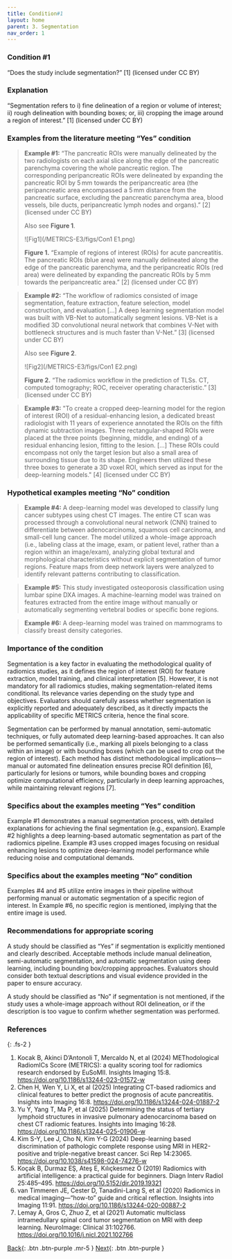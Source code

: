 ```yaml
---
title: Condition#1
layout: home
parent: 3. Segmentation
nav_order: 1
---
```


### Condition #1
“Does the study include segmentation?” [1]  (licensed under CC BY)

### Explanation
“Segmentation refers to i) fine delineation of a region or volume of interest; ii) rough delineation with bounding boxes; or, iii) cropping the image around a region of interest.” [1]  (licensed under CC BY)

### Examples from the literature meeting “Yes” condition 
> **Example #1:** “The pancreatic ROIs were manually delineated by the two radiologists on each axial slice along the edge of the pancreatic parenchyma covering the whole pancreatic region. The corresponding peripancreatic ROIs were delineated by expanding the pancreatic ROI by 5 mm towards the peripancreatic area (the peripancreatic area encompassed a 5 mm distance from the pancreatic surface, excluding the pancreatic parenchyma area, blood vessels, bile ducts, peripancreatic lymph nodes and organs).” [2] (licensed under CC BY)
>
> Also see **Figure 1**.
>
>![Fig1](/METRICS-E3/figs/Con1 E1.png) 
>
> **Figure 1.** “Example of regions of interest (ROIs) for acute pancreatitis. The pancreatic ROIs (blue area) were manually delineated along the edge of the pancreatic parenchyma, and the peripancreatic ROIs (red area) were delineated by expanding the pancreatic ROIs by 5 mm towards the peripancreatic area.” [2] (licensed under CC BY)

> **Example #2:** “The workflow of radiomics consisted of image segmentation, feature extraction, feature selection, model construction, and evaluation […] A deep learning segmentation model was built with VB-Net to automatically segment lesions. VB-Net is a modified 3D convolutional neural network that combines V-Net with bottleneck structures and is much faster than V-Net.” [3] (licensed under CC BY)
>
> Also see **Figure 2**.
>
>![Fig2](/METRICS-E3/figs/Con1 E2.png) 
>
> **Figure 2.** “The radiomics workflow in the prediction of TLSs. CT, computed tomography; ROC, receiver operating characteristic.” [3] (licensed under CC BY)

> **Example #3:** "To create a cropped deep-learning model for the region of interest (ROI) of a residual-enhancing lesion, a dedicated breast radiologist with 11 years of experience annotated the ROIs on the fifth dynamic subtraction images. Three rectangular-shaped ROIs were placed at the three points (beginning, middle, and ending) of a residual enhancing lesion, fitting to the lesion. […] These ROIs could encompass not only the target lesion but also a small area of surrounding tissue due to its shape. Engineers then utilized these three boxes to generate a 3D voxel ROI, which served as input for the deep-learning models." [4] (licensed under CC BY)

### Hypothetical examples meeting “No” condition
> **Example #4:** A deep-learning model was developed to classify lung cancer subtypes using chest CT images. The entire CT scan was processed through a convolutional neural network (CNN) trained to differentiate between adenocarcinoma, squamous cell carcinoma, and small-cell lung cancer. The model utilized a whole-image approach (i.e., labeling class at the image, exam, or patient level, rather than a region within an image/exam), analyzing global textural and morphological characteristics without explicit segmentation of tumor regions. Feature maps from deep network layers were analyzed to identify relevant patterns contributing to classification.

> **Example #5:** This study investigated osteoporosis classification using lumbar spine DXA images. A machine-learning model was trained on features extracted from the entire image without manually or automatically segmenting vertebral bodies or specific bone regions.

> **Example #6:** A deep-learning model was trained on mammograms to classify breast density categories.

### Importance of the condition
Segmentation is a key factor in evaluating the methodological quality of radiomics studies, as it defines the region of interest (ROI) for feature extraction, model training, and clinical interpretation [5]. However, it is not mandatory for all radiomics studies, making segmentation-related items conditional. Its relevance varies depending on the study type and objectives. Evaluators should carefully assess whether segmentation is explicitly reported and adequately described, as it directly impacts the applicability of specific METRICS criteria, hence the final score.

Segmentation can be performed by manual annotation, semi-automatic techniques,  or fully automated deep learning-based approaches. It can also be performed semantically (i.e., marking all pixels belonging to a class within an image) or with bounding boxes (which can be used to crop out the region of interest). Each method has distinct methodological implications—manual or automated fine delineation ensures precise ROI definition [6], particularly for lesions or tumors, while bounding boxes and cropping optimize computational efficiency, particularly in deep learning approaches, while maintaining relevant regions [7].

### Specifics about the examples meeting “Yes” condition	
Example #1 demonstrates a manual segmentation process, with detailed explanations for achieving the final segmentation (e.g., expansion). Example #2 highlights a deep learning-based automatic segmentation as part of the radiomics pipeline. Example #3 uses cropped images focusing on residual enhancing lesions to optimize deep-learning model performance while reducing noise and computational demands.

### Specifics about the examples meeting “No” condition
Examples #4 and #5 utilize entire images in their pipeline without performing manual or automatic segmentation of a specific region of interest. In Example #6, no specific region is mentioned, implying that the entire image is used.

### Recommendations for appropriate scoring
A study should be classified as “Yes” if segmentation is explicitly mentioned and clearly described. Acceptable methods include manual delineation, semi-automatic segmentation, and automatic segmentation using deep learning, including bounding box/cropping approaches. Evaluators should consider both textual descriptions and visual evidence provided in the paper to ensure accuracy.

A study should be classified as “No” if segmentation is not mentioned, if the study uses a whole-image approach without ROI delineation, or if the description is too vague to confirm whether segmentation was performed.

### References

{: .fs-2 }

1. 	Kocak B, Akinci D’Antonoli T, Mercaldo N, et al (2024) METhodological RadiomICs Score (METRICS): a quality scoring tool for radiomics research endorsed by EuSoMII. Insights Imaging 15:8. https://doi.org/10.1186/s13244-023-01572-w
2. 	Chen H, Wen Y, Li X, et al (2025) Integrating CT-based radiomics and clinical features to better predict the prognosis of acute pancreatitis. Insights into Imaging 16:8. https://doi.org/10.1186/s13244-024-01887-2
3. 	Yu Y, Yang T, Ma P, et al (2025) Determining the status of tertiary lymphoid structures in invasive pulmonary adenocarcinoma based on chest CT radiomic features. Insights into Imaging 16:28. https://doi.org/10.1186/s13244-025-01906-w
4. 	Kim S-Y, Lee J, Cho N, Kim Y-G (2024) Deep-learning based discrimination of pathologic complete response using MRI in HER2-positive and triple-negative breast cancer. Sci Rep 14:23065. https://doi.org/10.1038/s41598-024-74276-w
5. 	Koçak B, Durmaz EŞ, Ateş E, Kılıçkesmez Ö (2019) Radiomics with artificial intelligence: a practical guide for beginners. Diagn Interv Radiol 25:485–495. https://doi.org/10.5152/dir.2019.19321
6. 	van Timmeren JE, Cester D, Tanadini-Lang S, et al (2020) Radiomics in medical imaging—“how-to” guide and critical reflection. Insights into Imaging 11:91. https://doi.org/10.1186/s13244-020-00887-2
7. 	Lemay A, Gros C, Zhuo Z, et al (2021) Automatic multiclass intramedullary spinal cord tumor segmentation on MRI with deep learning. NeuroImage: Clinical 31:102766. https://doi.org/10.1016/j.nicl.2021.102766

[Back](https://radiomic.github.io/METRICS-E3/docs/Imaging%20Data%20(Item%204-7)/Item%207.html){: .btn .btn-purple  .mr-5  }
[Next](https://radiomic.github.io/METRICS-E3/docs/Segmentation%20(Con%201-2%20Item%208-10)/Condition%202.html){: .btn .btn-purple   }